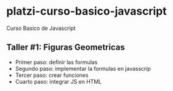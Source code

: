 # platzi-curso-basico-javascript
Curso Basico de Javascript 


## Taller #1: Figuras Geometricas

- Primer paso: definir las formulas
- Segundo paso: implementar la formulas en javasscrip
- Tercer paso: crear funciones
- Cuarto paso: integrar JS en HTML
